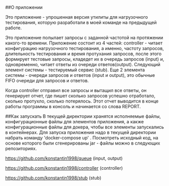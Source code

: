 ##О приложении

Это приложение - упрошенная версия утилиты для нагрузочного тестирования, которую разработали в моей команде на предыдущей работе.

Это приложение полылает запросы с заданной частотой на протяжении какого-то времени. Приложение состоит из 4 частей: controller - читает конфигурацию нагрузочного тестирования, а именно, частоту запросов, длительность тестирования и время протухания запросов, после этого формирует тестовые запросы, кладедет их в очередь запросов (input) и, одновременно, читает ответы из очереди ответов(output). Следующий элемент системы - тестируемый сервис (stub). Еще 2 элемента системы - очереди запросов и ответов (input и output), это обычные FIFO очереди для запросов и ответов.

Когда controller отправил все запросы и вытащил все ответы, он генерирует отчет, где пишет сколько запросов успешно
отработало, сколько протухло, сколько потерялось. Этот отчет выводится в конце работы программы в
консоль и начинается со слова REPORT.

##Как запускать
В текущей директории хранятся исполняемые файлы, конфигурационные файлы для элементов приложения,
а какже конфигурационные файлы для докера, чтобы все элементы запускались в контейнерах.
Для запуска приложения надо в текущей директории набрать команду 'docker-compose up' .
Посмотреть исходный код, на основе которого были сгенерированы jar - файлы можно в следующих репозиториях.

https://github.com/konstantin1998/queue  (input, output)

https://github.com/konstantin1998/controller (controller)

https://github.com/konstantin1998/stub  (stub)